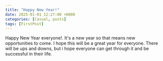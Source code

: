 ```yaml
---
title: "Happy New Year!"
date: 2025-01-01 12:27:00 +0000
categories: [Casual, posts]
tags: [FirstPost]
---
```


Happy New Year everyone!. It's a new year so that means new opportunities to come. I hope this will be a great year for everyone. There will be ups and downs, but i hope everyone can get through it and be successful in their life.